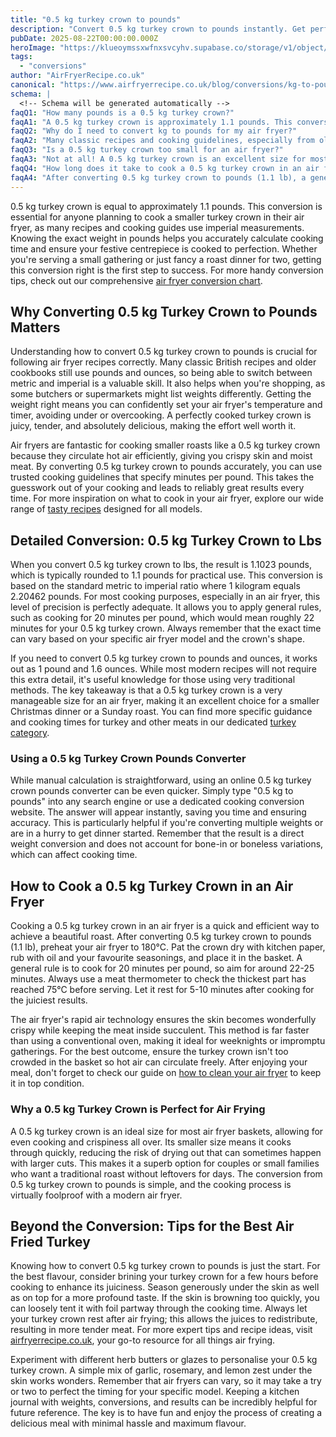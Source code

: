 ```yaml
---
title: "0.5 kg turkey crown to pounds"
description: "Convert 0.5 kg turkey crown to pounds instantly. Get perfect air fryer cooking times and temperatures for your smaller festive roast."
pubDate: 2025-08-22T00:00:00.000Z
heroImage: "https://klueoymssxwfnxsvcyhv.supabase.co/storage/v1/object/public/Shmucket/0-5-kg-turkey-crown-to-pounds.webp"
tags:
  - "conversions"
author: "AirFryerRecipe.co.uk"
canonical: "https://www.airfryerrecipe.co.uk/blog/conversions/kg-to-pounds/0-5-kg-turkey-crown-to-pounds"
schema: |
  <!-- Schema will be generated automatically -->
faqQ1: "How many pounds is a 0.5 kg turkey crown?"
faqA1: "A 0.5 kg turkey crown is approximately 1.1 pounds. This conversion is based on the standard calculation where 1 kilogram equals 2.20462 pounds. For practical cooking purposes in your air fryer, rounding to 1.1 pounds is perfectly acceptable and will allow you to accurately calculate your required cooking time."
faqQ2: "Why do I need to convert kg to pounds for my air fryer?"
faqA2: "Many classic recipes and cooking guidelines, especially from older cookbooks or American sources, use pounds rather than kilograms. Converting your turkey crown's weight from kg to pounds allows you to accurately follow these recipes and apply trusted cooking rules, such as \"minutes per pound.\" This ensures your air fryer turkey cooks evenly and reaches a safe internal temperature without guesswork."
faqQ3: "Is a 0.5 kg turkey crown too small for an air fryer?"
faqA3: "Not at all! A 0.5 kg turkey crown is an excellent size for most standard air fryers. Its compact nature means it fits comfortably in the basket, allowing for optimal hot air circulation. This results in a faster cook time and beautifully crispy skin all over, making it a fantastic choice for a smaller roast dinner without needing to use your main oven."
faqQ4: "How long does it take to cook a 0.5 kg turkey crown in an air fryer?"
faqA4: "After converting 0.5 kg turkey crown to pounds (1.1 lb), a general rule is to cook it at 180°C for about 20-25 minutes. The exact time can vary slightly depending on your specific air fryer model and the shape of the crown. It is always best to use a meat thermometer to check that the thickest part has reached 75°C before serving, ensuring it is both safe and perfectly cooked."
---
```

<p>0.5 kg turkey crown is equal to approximately 1.1 pounds. This conversion is essential for anyone planning to cook a smaller turkey crown in their air fryer, as many recipes and cooking guides use imperial measurements. Knowing the exact weight in pounds helps you accurately calculate cooking time and ensure your festive centrepiece is cooked to perfection. Whether you're serving a small gathering or just fancy a roast dinner for two, getting this conversion right is the first step to success. For more handy conversion tips, check out our comprehensive <a href="https://www.airfryerrecipe.co.uk/air-fryer-conversion-chart">air fryer conversion chart</a>.</p>

<h2>Why Converting 0.5 kg Turkey Crown to Pounds Matters</h2>
<p>Understanding how to convert 0.5 kg turkey crown to pounds is crucial for following air fryer recipes correctly. Many classic British recipes and older cookbooks still use pounds and ounces, so being able to switch between metric and imperial is a valuable skill. It also helps when you're shopping, as some butchers or supermarkets might list weights differently. Getting the weight right means you can confidently set your air fryer's temperature and timer, avoiding under or overcooking. A perfectly cooked turkey crown is juicy, tender, and absolutely delicious, making the effort well worth it.</p>
<p>Air fryers are fantastic for cooking smaller roasts like a 0.5 kg turkey crown because they circulate hot air efficiently, giving you crispy skin and moist meat. By converting 0.5 kg turkey crown to pounds accurately, you can use trusted cooking guidelines that specify minutes per pound. This takes the guesswork out of your cooking and leads to reliably great results every time. For more inspiration on what to cook in your air fryer, explore our wide range of <a href="https://www.airfryerrecipe.co.uk/recipes">tasty recipes</a> designed for all models.</p>

<h2>Detailed Conversion: 0.5 kg Turkey Crown to Lbs</h2>
<p>When you convert 0.5 kg turkey crown to lbs, the result is 1.1023 pounds, which is typically rounded to 1.1 pounds for practical use. This conversion is based on the standard metric to imperial ratio where 1 kilogram equals 2.20462 pounds. For most cooking purposes, especially in an air fryer, this level of precision is perfectly adequate. It allows you to apply general rules, such as cooking for 20 minutes per pound, which would mean roughly 22 minutes for your 0.5 kg turkey crown. Always remember that the exact time can vary based on your specific air fryer model and the crown's shape.</p>
<p>If you need to convert 0.5 kg turkey crown to pounds and ounces, it works out as 1 pound and 1.6 ounces. While most modern recipes will not require this extra detail, it's useful knowledge for those using very traditional methods. The key takeaway is that a 0.5 kg turkey crown is a very manageable size for an air fryer, making it an excellent choice for a smaller Christmas dinner or a Sunday roast. You can find more specific guidance and cooking times for turkey and other meats in our dedicated <a href="https://www.airfryerrecipe.co.uk/recipe-category/turkey">turkey category</a>.</p>

<h3>Using a 0.5 kg Turkey Crown Pounds Converter</h3>
<p>While manual calculation is straightforward, using an online 0.5 kg turkey crown pounds converter can be even quicker. Simply type "0.5 kg to pounds" into any search engine or use a dedicated cooking conversion website. The answer will appear instantly, saving you time and ensuring accuracy. This is particularly helpful if you're converting multiple weights or are in a hurry to get dinner started. Remember that the result is a direct weight conversion and does not account for bone-in or boneless variations, which can affect cooking time.</p>

<h2>How to Cook a 0.5 kg Turkey Crown in an Air Fryer</h2>
<p>Cooking a 0.5 kg turkey crown in an air fryer is a quick and efficient way to achieve a beautiful roast. After converting 0.5 kg turkey crown to pounds (1.1 lb), preheat your air fryer to 180°C. Pat the crown dry with kitchen paper, rub with oil and your favourite seasonings, and place it in the basket. A general rule is to cook for 20 minutes per pound, so aim for around 22-25 minutes. Always use a meat thermometer to check the thickest part has reached 75°C before serving. Let it rest for 5-10 minutes after cooking for the juiciest results.</p>
<p>The air fryer's rapid air technology ensures the skin becomes wonderfully crispy while keeping the meat inside succulent. This method is far faster than using a conventional oven, making it ideal for weeknights or impromptu gatherings. For the best outcome, ensure the turkey crown isn't too crowded in the basket so hot air can circulate freely. After enjoying your meal, don't forget to check our guide on <a href="https://www.airfryerrecipe.co.uk/air-fryer-cleaner">how to clean your air fryer</a> to keep it in top condition.</p>

<h3>Why a 0.5 kg Turkey Crown is Perfect for Air Frying</h3>
<p>A 0.5 kg turkey crown is an ideal size for most air fryer baskets, allowing for even cooking and crispiness all over. Its smaller size means it cooks through quickly, reducing the risk of drying out that can sometimes happen with larger cuts. This makes it a superb option for couples or small families who want a traditional roast without leftovers for days. The conversion from 0.5 kg turkey crown to pounds is simple, and the cooking process is virtually foolproof with a modern air fryer.</p>

<h2>Beyond the Conversion: Tips for the Best Air Fried Turkey</h2>
<p>Knowing how to convert 0.5 kg turkey crown to pounds is just the start. For the best flavour, consider brining your turkey crown for a few hours before cooking to enhance its juiciness. Season generously under the skin as well as on top for a more profound taste. If the skin is browning too quickly, you can loosely tent it with foil partway through the cooking time. Always let your turkey crown rest after air frying; this allows the juices to redistribute, resulting in more tender meat. For more expert tips and recipe ideas, visit <a href="https://www.airfryerrecipe.co.uk/">airfryerrecipe.co.uk</a>, your go-to resource for all things air frying.</p>
<p>Experiment with different herb butters or glazes to personalise your 0.5 kg turkey crown. A simple mix of garlic, rosemary, and lemon zest under the skin works wonders. Remember that air fryers can vary, so it may take a try or two to perfect the timing for your specific model. Keeping a kitchen journal with weights, conversions, and results can be incredibly helpful for future reference. The key is to have fun and enjoy the process of creating a delicious meal with minimal hassle and maximum flavour.</p>
